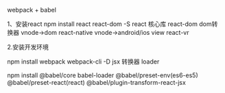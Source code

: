 
webpack + babel

1、安装react
npm install react react-dom -S
react 核心库
react-dom  dom转换器 vnode->dom
react-native vnode->android/ios view
react-vr 

2.安装开发环境

npm install webpack webpack-cli -D
jsx 转换器 loader 

npm install @babel/core babel-loader @babel/preset-env(es6-es5)
@babel/preset-react(react) @babel/plugin-transform-react-jsx
